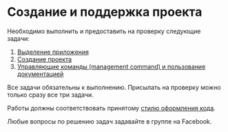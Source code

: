 Создание и поддержка проекта
===

Необходимо выполнить и предоставить на проверку следующие задачи:

1. [Выделение приложения](./application/)
2. [Создание проекта](project1/)
3. [Управляющие команды (management command) и пользование документацией](./cli_and_docs/)

Все задачи обязательны к выполнению. Присылать на проверку можно только сразу все три задачи.

Работы должны соответствовать
принятому [стилю оформления кода](https://github.com/netology-code/codestyle/tree/master/python).

Любые вопросы по решению задач задавайте в группе на Facebook.